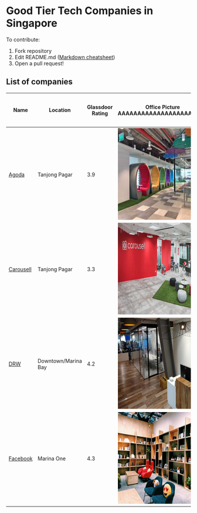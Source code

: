 
# Good Tier Tech Companies in Singapore

To contribute:
1. Fork repository
2. Edit README.md ([Markdown cheatsheet](https://github.com/tchapi/markdown-cheatsheet/blob/master/README.md))
4. Open a pull request!


## List of companies
| Name | Location | Glassdoor Rating | Office Picture AAAAAAAAAAAAAAAAAAAAAAA | Mid Level Engineer Salary | Bonus | Stock Options | Pantry | Annual Leaves | Size | Revenue | Insurance for dependents, Covers pregnancy? | Notes |
|---|---|---|---|---|---|---|---|---|---|---|---|---|
| [Agoda](https://careersatagoda.com/)  | Tanjong Pagar | 3.9 | <img src="pictures/agoda.jpeg" alt="Agoda Office" height="250" width="400" > | $7000 | Yes | Yes | 8/10 | 18 | 1001 to 5000 | $100M-$500M | No/Pay $109 for dependents, No |
| [Carousell](https://careers.carousell.com/) | Tanjong Pagar | 3.3 | <img src="pictures/carousell.jpeg" alt="Carousell Office" height="250" width="400" > | $6000-$7000 | No | Yes | ? | 14 | 201 to 500 | N/A | No, No |
| [DRW](https://drw.com/careers/) | Downtown/Marina Bay | 4.2 | <img src="pictures/drw.jpg" alt="Drw Office" height="250" width="400" > | $8000->$10k++) | Yes!$$ | No | Good | 18-25(Depending on length of service) | 1001 to 5000 | Unknown | Yes, Yes | Daily Catered Breakfasts, includes retirement plan |
| [Facebook](https://www.facebook.com/careers/) | Marina One | 4.3 | <img src="pictures/facebook.jpg" alt="Facebook Office" height="250" width="400" > | $8000-$9000 | Yes$$ | Yes$$ | Good | 21 | 10k+| $10B+ | Yes, dependents too, dental, vision, TCM, you name it |  Signing bonus, Flexible to choose own work hours, Free Meals

